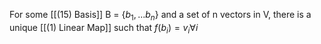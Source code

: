 For some [[(15) Basis]] B = {$b_1, ...b_n$} and a set of n vectors in V,  there is a unique [[(1) Linear Map]] such that $f(b_i) = v_i \forall i$
